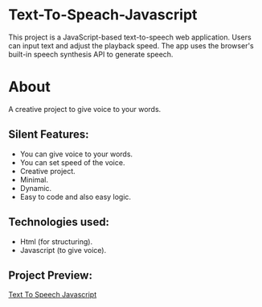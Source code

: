 # Text-To-Speach-Javascript
 This project is a JavaScript-based text-to-speech web application. Users can input text and adjust the playback speed. The app uses the browser's built-in speech synthesis API to generate speech.
# About

A creative project to give voice to your words.

## Silent Features:


* You can give voice to your words.
* You can set speed of the voice.
* Creative project.
* Minimal.
* Dynamic.
* Easy to code and also easy logic.

## Technologies used:

* Html (for structuring).
* Javascript (to give voice).

## Project Preview:

[Text To Speech Javascript]()


